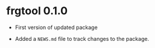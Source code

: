 # frgtool 0.1.0

* First version of updated package

* Added a `NEWS.md` file to track changes to the package.



